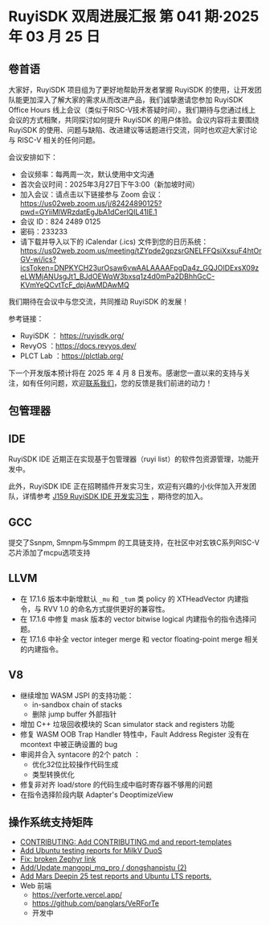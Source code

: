 # RuyiSDK 双周进展汇报  第 041 期·2025 年 03 月 25 日

## 卷首语
大家好，RuyiSDK 项目组为了更好地帮助开发者掌握 RuyiSDK 的使用，让开发团队能更加深入了解大家的需求从而改进产品，我们诚挚邀请您参加 RuyiSDK Office Hours 线上会议（类似于RISC-V技术答疑时间）。我们期待与您通过线上会议的方式相聚，共同探讨如何提升 RuyiSDK 的用户体验。会议内容将主要围绕 RuyiSDK 的使用、问题与缺陷、改进建议等话题进行交流，同时也欢迎大家讨论与 RISC-V 相关的任何问题。

会议安排如下：
- 会议频率：每两周一次，默认使用中文沟通 
- 首次会议时间：2025年3月27日下午3:00（新加坡时间） 
- 加入会议：请点击以下链接参与 Zoom 会议：https://us02web.zoom.us/j/82424890125?pwd=GYiiMlWRzdatEgJbA1dCerlQIL41IE.1
- 会议 ID：824 2489 0125
- 密码：233233
- 请下载并导入以下的 iCalendar (.ics) 文件到您的日历系统：
 https://us02web.zoom.us/meeting/tZYpde2gpzsrGNELFFQsiXxsuF4htOrGV-wi/ics?icsToken=DNPKYCH23urOsaw6vwAALAAAAFpgDa4z_GQJOIDExsX09zeLWMjANUsgJt1_BJdOEWqW3bxsq1z4d0mPa2DBhhGcC-KVmYeQCvtTcF_dpjAwMDAwMQ

我们期待在会议中与您交流，共同推动 RuyiSDK 的发展！

参考链接：
- RuyiSDK ： https://ruyisdk.org/
- RevyOS ：https://docs.revyos.dev/  
- PLCT Lab ：https://plctlab.org/

下一个开发版本预计将在 2025 年 4 月 8 日发布。感谢您一直以来的支持与关注，如有任何问题，欢迎[联系我们](https://ruyisdk.org/contact/#%E8%81%94%E7%B3%BB%E6%88%91%E4%BB%AC)，您的反馈是我们前进的动力！


## 包管理器

## IDE
RuyiSDK IDE 近期正在实现基于包管理器（ruyi list）的软件包资源管理，功能开发中。

此外，RuyiSDK IDE 正在招聘插件开发实习生，欢迎有兴趣的小伙伴加入开发团队，详情参考 [J159 RuyiSDK IDE 开发实习生](https://github.com/lazyparser/weloveinterns/blob/master/open-internships.md) ，期待您的加入。

## GCC
提交了Ssnpm, Smnpm与Smmpm 的工具链支持，在社区中对玄铁C系列RISC-V芯片添加了mcpu选项支持

## LLVM

- 在 17.1.6 版本中新增默认 `_mu` 和 `_tum` 类 policy 的 XTHeadVector 内建指令，与 RVV 1.0 的命名方式提供更好的兼容性。
- 在 17.1.6 中修复 mask 版本的 vector bitwise logical 内建指令的指令选择问题。
- 在 17.1.6 中补全 vector integer merge 和 vector floating-point merge 相关的内建指令。

## V8
- 继续增加 WASM JSPI 的支持功能： 
  - in-sandbox chain of stacks 
  - 删除 jump buffer 外部指针
- 增加 C++ 垃圾回收模块的 Scan simulator stack and registers 功能
- 修复 WASM OOB Trap Handler 特性中，Fault Address Register 没有在 mcontext 中被正确设置的 bug
- 审阅并合入 syntacore 的2个 patch ：
  - 优化32位比较操作代码生成 
  - 类型转换优化
- 修复非对齐 load/store 的代码生成中临时寄存器不够用的问题
- 在指令选择阶段内联 Adapter's DeoptimizeView

## 操作系统支持矩阵

- [CONTRIBUTING: Add CONTRIBUTING.md and report-templates](https://github.com/ruyisdk/support-matrix/pull/193)
- [Add Ubuntu testing reports for MilkV DuoS](https://github.com/ruyisdk/support-matrix/pull/201)
- [Fix: broken Zephyr link](https://github.com/ruyisdk/support-matrix/pull/202)
- [Add/Update mangopi_mq_pro / dongshanpistu (2)](https://github.com/ruyisdk/support-matrix/pull/200)
- [Add Mars Deepin 25 test reports and Ubuntu LTS reports.](https://github.com/ruyisdk/support-matrix/pull/203)
- Web 前端
  - https://verforte.vercel.app/
  - https://github.com/panglars/VeRForTe
  - 开发中
